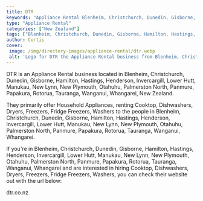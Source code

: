 ```yaml
---
title: DTR
keywords: "Appliance Rental Blenheim, Christchurch, Dunedin, Gisborne, Hamilton, Hastings, Henderson, Invercargill, Lower Hutt, Manukau, New Lynn, New Plymouth, Otahuhu, Palmerston North, Panmure, Papakura, Rotorua, Tauranga, Wanganui, Whangarei"
type: "Appliance Rental"
categories: ["New Zealand"]
tags: ["Blenheim, Christchurch, Dunedin, Gisborne, Hamilton, Hastings, Henderson, Invercargill, Lower Hutt, Manukau, New Lynn, New Plymouth, Otahuhu, Palmerston North, Panmure, Papakura, Rotorua, Tauranga, Wanganui, Whangarei"]
author: Curtis
cover: 
 image: /img/directory-images/appliance-rental/dtr.webp
 alt: 'Logo for DTR the Appliance Rental business from Blenheim, Christchurch, Dunedin, Gisborne, Hamilton, Hastings, Henderson, Invercargill, Lower Hutt, Manukau, New Lynn, New Plymouth, Otahuhu, Palmerston North, Panmure, Papakura, Rotorua, Tauranga, Wanganui, Whangarei, New Zealand'
---
```


DTR is an Appliance Rental business located in Blenheim, Christchurch, Dunedin, Gisborne, Hamilton, Hastings, Henderson, Invercargill, Lower Hutt, Manukau, New Lynn, New Plymouth, Otahuhu, Palmerston North, Panmure, Papakura, Rotorua, Tauranga, Wanganui, Whangarei, New Zealand. 

They primarily offer Household Appliances, renting Cooktop, Dishwashers, Dryers, Freezers, Fridge Freezers, Washers to the people in Blenheim, Christchurch, Dunedin, Gisborne, Hamilton, Hastings, Henderson, Invercargill, Lower Hutt, Manukau, New Lynn, New Plymouth, Otahuhu, Palmerston North, Panmure, Papakura, Rotorua, Tauranga, Wanganui, Whangarei.

If you're in Blenheim, Christchurch, Dunedin, Gisborne, Hamilton, Hastings, Henderson, Invercargill, Lower Hutt, Manukau, New Lynn, New Plymouth, Otahuhu, Palmerston North, Panmure, Papakura, Rotorua, Tauranga, Wanganui, Whangarei and are interested in hiring Cooktop, Dishwashers, Dryers, Freezers, Fridge Freezers, Washers, you can check their website out with the url below: 

dtr.co.nz

